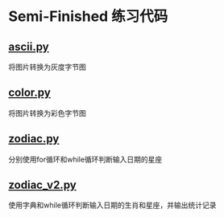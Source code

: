 # Semi-Finished 练习代码
## **[ascii.py](./ascii.py)**
将图片转换为灰度字节图
## **[color.py](./color.py)** 
将图片转换为彩色字节图
## **[zodiac.py](./zodiac.py)** 
分别使用for循环和while循环判断输入日期的星座
## **[zodiac_v2.py](./zodiac_v2.py)**
使用字典和while循环判断输入日期的生肖和星座，并输出统计记录
